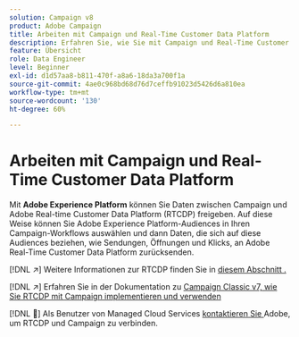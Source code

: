 ```yaml
---
solution: Campaign v8
product: Adobe Campaign
title: Arbeiten mit Campaign und Real-Time Customer Data Platform
description: Erfahren Sie, wie Sie mit Campaign und Real-Time Customer Data Platform arbeiten können
feature: Übersicht
role: Data Engineer
level: Beginner
exl-id: d1d57aa8-b811-470f-a8a6-18da3a700f1a
source-git-commit: 4ae0c968bd68d76d7ceffb91023d5426d6a810ea
workflow-type: tm+mt
source-wordcount: '130'
ht-degree: 60%

---
```


# Arbeiten mit Campaign und Real-Time Customer Data Platform

Mit **Adobe Experience Platform** können Sie Daten zwischen Campaign und Adobe Real-time Customer Data Platform (RTCDP) freigeben. Auf diese Weise können Sie Adobe Experience Platform-Audiences in Ihren Campaign-Workflows auswählen und dann Daten, die sich auf diese Audiences beziehen, wie Sendungen, Öffnungen und Klicks, an Adobe Real-Time Customer Data Platform zurücksenden.

[!DNL :arrow_upper_right:] Weitere Informationen zur RTCDP finden Sie in  [diesem Abschnitt .](https://experienceleague.adobe.com/docs/experience-platform/rtcdp/overview.html?lang=de)

[!DNL :arrow_upper_right:] Erfahren Sie in der Dokumentation zu  [Campaign Classic v7, wie Sie RTCDP mit Campaign implementieren und verwenden](https://experienceleague.adobe.com/docs/campaign-classic/using/integrating-with-adobe-experience-cloud/aep-sources-destinations/get-started-sources-destinations.html?lang=de#integrating-with-adobe-experience-cloud)

[!DNL :speech_balloon:] Als Benutzer von Managed Cloud Services  [kontaktieren Sie ](../start/campaign-faq.md#support) Adobe, um RTCDP und Campaign zu verbinden.
